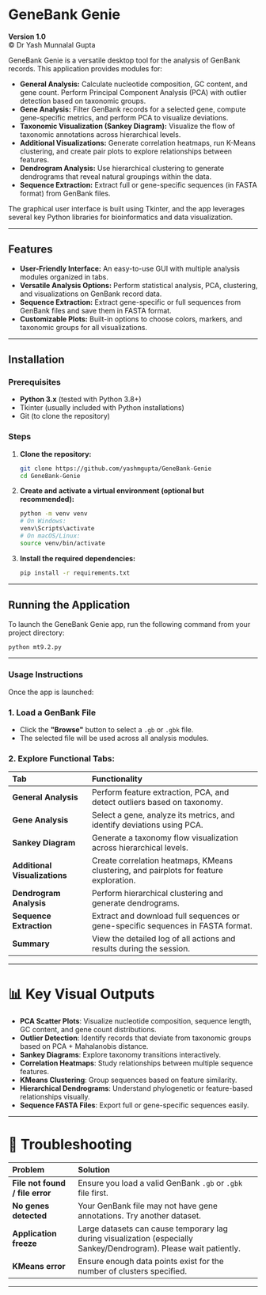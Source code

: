 # GeneBank Genie

**Version 1.0**  
© Dr Yash Munnalal Gupta

GeneBank Genie is a versatile desktop tool for the analysis of GenBank records. This application provides modules for:

- **General Analysis:** Calculate nucleotide composition, GC content, and gene count. Perform Principal Component Analysis (PCA) with outlier detection based on taxonomic groups.
- **Gene Analysis:** Filter GenBank records for a selected gene, compute gene-specific metrics, and perform PCA to visualize deviations.
- **Taxonomic Visualization (Sankey Diagram):** Visualize the flow of taxonomic annotations across hierarchical levels.
- **Additional Visualizations:** Generate correlation heatmaps, run K-Means clustering, and create pair plots to explore relationships between features.
- **Dendrogram Analysis:** Use hierarchical clustering to generate dendrograms that reveal natural groupings within the data.
- **Sequence Extraction:** Extract full or gene-specific sequences (in FASTA format) from GenBank files.

The graphical user interface is built using Tkinter, and the app leverages several key Python libraries for bioinformatics and data visualization.

---

## Features

- **User-Friendly Interface:** An easy-to-use GUI with multiple analysis modules organized in tabs.
- **Versatile Analysis Options:** Perform statistical analysis, PCA, clustering, and visualizations on GenBank record data.
- **Sequence Extraction:** Extract gene-specific or full sequences from GenBank files and save them in FASTA format.
- **Customizable Plots:** Built-in options to choose colors, markers, and taxonomic groups for all visualizations.

---

## Installation

### Prerequisites

- **Python 3.x** (tested with Python 3.8+)
- Tkinter (usually included with Python installations)
- Git (to clone the repository)

### Steps

1. **Clone the repository:**

    ```bash
    git clone https://github.com/yashmgupta/GeneBank-Genie
    cd GeneBank-Genie
    ```

2. **Create and activate a virtual environment (optional but recommended):**

    ```bash
    python -m venv venv
    # On Windows:
    venv\Scripts\activate
    # On macOS/Linux:
    source venv/bin/activate
    ```

3. **Install the required dependencies:**

    ```bash
    pip install -r requirements.txt
    ```

---

## Running the Application

To launch the GeneBank Genie app, run the following command from your project directory:

```bash
python mt9.2.py
```
---

### Usage Instructions

Once the app is launched:

### 1. Load a GenBank File
- Click the **"Browse"** button to select a `.gb` or `.gbk` file.
- The selected file will be used across all analysis modules.

### 2. Explore Functional Tabs:
| Tab | Functionality |
|:---|:---|
| **General Analysis** | Perform feature extraction, PCA, and detect outliers based on taxonomy. |
| **Gene Analysis** | Select a gene, analyze its metrics, and identify deviations using PCA. |
| **Sankey Diagram** | Generate a taxonomy flow visualization across hierarchical levels. |
| **Additional Visualizations** | Create correlation heatmaps, KMeans clustering, and pairplots for feature exploration. |
| **Dendrogram Analysis** | Perform hierarchical clustering and generate dendrograms. |
| **Sequence Extraction** | Extract and download full sequences or gene-specific sequences in FASTA format. |
| **Summary** | View the detailed log of all actions and results during the session. |

---

# 📊 Key Visual Outputs

- **PCA Scatter Plots**: Visualize nucleotide composition, sequence length, GC content, and gene count distributions.
- **Outlier Detection**: Identify records that deviate from taxonomic groups based on PCA + Mahalanobis distance.
- **Sankey Diagrams**: Explore taxonomy transitions interactively.
- **Correlation Heatmaps**: Study relationships between multiple sequence features.
- **KMeans Clustering**: Group sequences based on feature similarity.
- **Hierarchical Dendrograms**: Understand phylogenetic or feature-based relationships visually.
- **Sequence FASTA Files**: Export full or gene-specific sequences easily.

---

# 🧹 Troubleshooting

| Problem | Solution |
|:-------|:---------|
| **File not found / file error** | Ensure you load a valid GenBank `.gb` or `.gbk` file first. |
| **No genes detected** | Your GenBank file may not have gene annotations. Try another dataset. |
| **Application freeze** | Large datasets can cause temporary lag during visualization (especially Sankey/Dendrogram). Please wait patiently. |
| **KMeans error** | Ensure enough data points exist for the number of clusters specified. |

---

